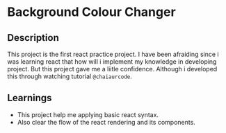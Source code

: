 # Background Colour Changer

## Description
This project is the first react practice project. I have been afraiding since i was learning react that how will i implement my knowledge in developing project. But this project gave me a liitle confidence. Although i developed this through watching tutorial `@chaiaurcode`.

## Learnings
- This project help me applying basic react syntax.
- Also clear the flow of the react rendering and its components.
